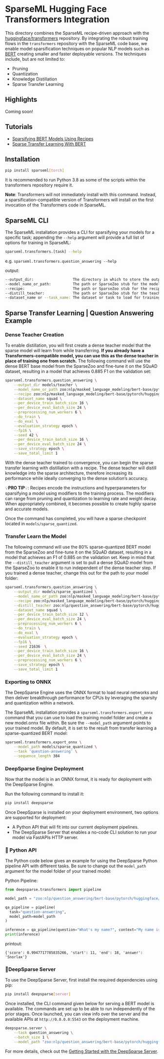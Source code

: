 <!--
Copyright (c) 2021 - present / Neuralmagic, Inc. All Rights Reserved.

Licensed under the Apache License, Version 2.0 (the "License");
you may not use this file except in compliance with the License.
You may obtain a copy of the License at

   http://www.apache.org/licenses/LICENSE-2.0

Unless required by applicable law or agreed to in writing,
software distributed under the License is distributed on an "AS IS" BASIS,
WITHOUT WARRANTIES OR CONDITIONS OF ANY KIND, either express or implied.
See the License for the specific language governing permissions and
limitations under the License.
-->

# SparseML Hugging Face Transformers Integration

This directory combines the SparseML recipe-driven approach with the [huggingface/transformers](https://github.com/huggingface/transformers) repository. By integrating the robust training flows in the `transformers` repository with the SparseML code base, we enable model sparsification techniques on popular NLP models such as [BERT](https://arxiv.org/abs/1810.04805) creating smaller and faster deployable versions. The techniques include, but are not limited to:

- Pruning
- Quantization
- Knowledge Distillation
- Sparse Transfer Learning

## Highlights

Coming soon!

## Tutorials

- [Sparsifying BERT Models Using Recipes](https://github.com/neuralmagic/sparseml/blob/main/integrations/huggingface-transformers/tutorials/sparsifying_bert_using_recipes.md)
- [Sparse Transfer Learning With BERT](https://github.com/neuralmagic/sparseml/blob/main/integrations/huggingface-transformers/tutorials/bert_sparse_transfer_learning.md)

## Installation

```bash
pip install sparseml[torch]
```

It is recommended to run Python 3.8 as some of the scripts within the transformers repository require it.

**Note**: Transformers will not immediately install with this command. Instead, a sparsification-compatible version of Transformers will install on the first invocation of the Transformers code in SparseML.

## SparseML CLI

The SparseML installation provides a CLI for sparsifying your models for a specific task; appending the `--help` argument will provide a full list of options for training in SparseML:

```bash
sparseml.transformers.[task] --help
```

e.g. `sparseml.transformers.question_answering --help`

output:

```bash
--output_dir:                  The directory in which to store the outputs from the training runs such as results, the trained model, and supporting files.
--model_name_or_path:          The path or SparseZoo stub for the model to load for training.
--recipe:                      The path or SparseZoo stub for the recipe to use to apply sparsification algorithms or sparse transfer learning to the model.
--distill_teacher:             The path or SparseZoo stub for the teacher to load for distillation.
--dataset_name or --task_name: The dataset or task to load for training.
```

## Sparse Transfer Learning | Question Answering Example

### Dense Teacher Creation

To enable distillation, you will first create a dense teacher model that the sparse model will learn from while transferring. **If you already have a Transformers-compatible model, you can use this as the dense teacher in place of training one from scratch.** The following command will use the dense BERT base model from the SparseZoo and fine-tune it on the SQuAD dataset, resulting in a model that achieves 0.885 F1 on the validation set: 

```bash
sparseml.transformers.question_answering \
    --output_dir models/teacher \
    --model_name_or_path zoo:nlp/masked_language_modeling/bert-base/pytorch/huggingface/wikipedia_bookcorpus/base-none \
    --recipe zoo:nlp/masked_language_modeling/bert-base/pytorch/huggingface/wikipedia_bookcorpus/base-none?recipe_type=transfer-question_answering \
    --dataset_name squad \
    --per_device_train_batch_size 16 \
    --per_device_eval_batch_size 24 \
    --preprocessing_num_workers 6 \
    --do_train \
    --do_eval \
    --evaluation_strategy epoch \
    --fp16 \
    --seed 42 \
    --per_device_train_batch_size 16 \
    --per_device_eval_batch_size 24 \
    --save_strategy epoch \
    --save_total_limit 1
```

With the dense teacher trained to convergence, you can begin the sparse transfer learning with distillation with a recipe. The dense teacher will distill knowledge into the sparse architecture, therefore increasing its performance while ideally converging to the dense solution’s accuracy.

💡**PRO TIP**💡: Recipes encode the instructions and hyperparameters for sparsifying a model using modifiers to the training process. The modifiers can range from pruning and quantization to learning rate and weight decay. When appropriately combined, it becomes possible to create highly sparse and accurate models.

Once the command has completed, you will have a sparse checkpoint located in `models/sparse_quantized`.

### Transfer Learn the Model

The following command will use the 80% sparse-quantized BERT model from the SparseZoo and fine-tune it on the SQuAD dataset, resulting in a model that achieves an F1 of 0.885 on the validation set. Keep in mind that the `--distill_teacher` argument is set to pull a dense SQuAD model from the SparseZoo to enable it to run independent of the dense teacher step. If you trained a dense teacher, change this out for the path to your model folder:

```bash
sparseml.transformers.question_answering \
    --output_dir models/sparse_quantized \
    --model_name_or_path zoo:nlp/masked_language_modeling/bert-base/pytorch/huggingface/wikipedia_bookcorpus/12layer_pruned80_quant-none-vnni \
    --recipe zoo:nlp/masked_language_modeling/bert-base/pytorch/huggingface/wikipedia_bookcorpus/12layer_pruned80_quant-none-vnni?recipe_type=transfer-question_answering \
    --distill_teacher zoo:nlp/question_answering/bert-base/pytorch/huggingface/squad/base-none \
    --dataset_name squad \
    --per_device_train_batch_size 12 \
    --per_device_eval_batch_size 24 \
    --preprocessing_num_workers 6 \
    --do_train \
    --do_eval \
    --evaluation_strategy epoch \
    --fp16 \
    --seed 21636  \
    --per_device_train_batch_size 16 \
    --per_device_eval_batch_size 24 \
    --preprocessing_num_workers 6 \
    --save_strategy epoch \
    --save_total_limit 1
```

### Exporting to ONNX

The DeepSparse Engine uses the ONNX format to load neural networks and then deliver breakthrough performance for CPUs by leveraging the sparsity and quantization within a network.

The SparseML installation provides a `sparseml.transformers.export_onnx` command that you can use to load the training model folder and create a new model.onnx file within. Be sure the `--model_path` argument points to your trained model. By default, it is set to the result from transfer learning a sparse-quantized BERT model:

```bash
sparseml.transformers.export_onnx \
    --model_path models/sparse_quantized \
    --task 'question-answering' \
    --sequence_length 384
```

### DeepSparse Engine Deployment

Now that the model is in an ONNX format, it is ready for deployment with the DeepSparse Engine. 

Run the following command to install it:

```bash
pip install deepsparse
```

Once DeepSparse is installed on your deployment environment, two options are supported for deployment: 
- A Python API that will fit into our current deployment pipelines.
- The DeepSparse Server that enables a no-code CLI solution to run your model via FastAPIs HTTP server.

### 🐍 Python API

The Python code below gives an example for using the DeepSparse Python pipeline API with different tasks. Be sure to change out the `model_path` argument for the model folder of your trained model:

Python Pipeline:

```python
from deepsparse.transformers import pipeline

model_path = "zoo:nlp/question_answering/bert-base/pytorch/huggingface/squad/12layer_pruned80_quant-none-vnni"

qa_pipeline = pipeline(
  task="question-answering", 
  model_path=model_path
)

inference = qa_pipeline(question="What's my name?", context="My name is Snorlax")
print(inference)
```
printout:

    {'score': 0.9947717785835266, 'start': 11, 'end': 18, 'answer': 'Snorlax'}

### 🔌DeepSparse Server

To use the DeepSparse Server, first install the required dependencies using pip:

```bash
pip install deepsparse[server]
```

Once installed, the CLI command given below for serving a BERT model is available. The commands are set up to be able to run independently of the prior stages. Once launched, you can view info over the server and the available APIs at `http://0.0.0.0:5543` on the deployment machine. 

```bash
deepsparse.server \
    --task question_answering \
    --batch_size 1 \
    --model_path "zoo:nlp/question_answering/bert-base/pytorch/huggingface/squad/12layer_pruned80_quant-none-vnni"
```

For more details, check out the [Getting Started with the DeepSparse Server](https://github.com/neuralmagic/deepsparse/tree/main/src/deepsparse/server).
